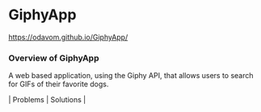 # GiphyApp

https://odavom.github.io/GiphyApp/

### Overview of GiphyApp
A web based application, using the Giphy API, that allows users to search for GIFs of their favorite dogs. 

| Problems | Solutions |
